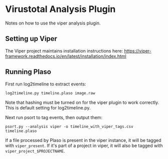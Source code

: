 # Virustotal Analysis Plugin

Notes on how to use the viper analysis plugin.

## Setting up Viper

The Viper project maintains installation instructions here: https://viper-framework.readthedocs.io/en/latest/installation/index.html

## Running Plaso

First run log2timeline to extract events:
```
log2timeline.py timeline.plaso image.raw
```
Note that hashing must be turned on for the viper plugin to work correctly. This is default setting for log2timeline.py.

Next run psort to tag events, then output them:
```
psort.py --analysis viper -o timeline_with_viper_tags.csv timeline.plaso
```
If a file processed by Plaso is present in the viper instance, it will be tagged with `viper_present`. If it's part of a project in viper, it will also be tagged with `viper_project_$PROJECTNAME`.
